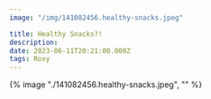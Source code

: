 ```yaml
---
image: "/img/141082456.healthy-snacks.jpeg"

title: Healthy Snacks?!
description: 
date: 2023-06-11T20:21:00.000Z
tags: Roxy
---
```

{% image "./141082456.healthy-snacks.jpeg", "" %}